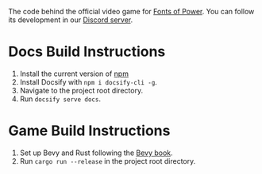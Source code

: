 <!-- Github repo readme -->

The code behind the official video game for [Fonts of Power](https://rules.fontsofpower.com/#/). You can follow its development in our [Discord server](https://discord.gg/V2KdnquRge).

# Docs Build Instructions
1. Install the current version of [npm](https://nodejs.org/en/)
2. Install Docsify with `npm i docsify-cli -g`.
3. Navigate to the project root directory.
4. Run `docsify serve docs`.

# Game Build Instructions
1. Set up Bevy and Rust following the [Bevy book](https://bevyengine.org/learn/book/getting-started/).
2. Run `cargo run --release` in the project root directory.
